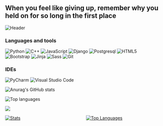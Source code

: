 ## When you feel like giving up, remember why you held on for so long in the first place


![Header](http://www.bryanheemskerk.com/wp-content/uploads/2017/04/deadgiantfieldfinal.gif)


### Languages and tools
![Python](https://img.shields.io/badge/python-3670A0?style=for-the-badge&logo=python&logoColor=ffdd54)
![C++](https://img.shields.io/badge/c++-%2300599C.svg?style=for-the-badge&logo=c%2B%2B&logoColor=white)
![JavaScript](https://img.shields.io/badge/javascript-%23323330.svg?style=for-the-badge&logo=javascript&logoColor=%23F7DF1E)
![Django](https://img.shields.io/badge/django-%23092E20.svg?style=for-the-badge&logo=django&logoColor=white)
![Postgresql](https://img.shields.io/static/v1?label=&message=Postresql&color=090909&style=for-the-badge&logo=postgresql&logoColor=47C5FB)
![HTML5](https://img.shields.io/badge/html5-%23E34F26.svg?style=for-the-badge&logo=html5&logoColor=white)
![Bootstrap](https://img.shields.io/badge/bootstrap-%23563D7C.svg?style=for-the-badge&logo=bootstrap&logoColor=white)
![Jinja](https://img.shields.io/badge/jinja-white.svg?style=for-the-badge&logo=jinja&logoColor=black)
![Sass](https://img.shields.io/badge/-Sass-CC6699?logo=sass&logoColor=white&style=for-the-badge)
![Git](https://img.shields.io/badge/-Git-F05032?logo=git&logoColor=white&style=for-the-badge)


### IDEs
![PyCharm](https://img.shields.io/badge/pycharm-143?style=for-the-badge&logo=pycharm&logoColor=black&color=black&labelColor=green)
![Visual Studio Code](https://img.shields.io/badge/Visual%20Studio%20Code-0078d7.svg?style=for-the-badge&logo=visual-studio-code&logoColor=white)

![Anurag's GitHub stats](https://github-readme-stats.vercel.app/api?username=Mind-Insight&show_icons=true&theme=radical)

![Top languages](http://github-profile-summary-cards.vercel.app/api/cards/repos-per-language?username=Mind-Insight&theme=radical)

![](http://github-profile-summary-cards.vercel.app/api/cards/profile-details?username=Mind-Insight&theme=radical)

<div style="display: grid; grid-template-columns: repeat(2, 1fr); grid-gap: 20px;">
  <a href="#">
    <img src="https://github-readme-stats.vercel.app/api?username=Mind-Insight&show_icons=true&theme=radical" alt="Stats">
  </a>
  <a href="#">
    <img src="http://github-profile-summary-cards.vercel.app/api/cards/repos-per-language?username=Mind-Insight&theme=radical" alt="Top Languages">
  </a>
</div>